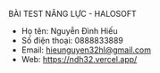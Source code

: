 BÀI TEST NĂNG LỰC - HALOSOFT

- Họ tên: Nguyễn Đình Hiếu
- Số điện thoại: 0888833889
- Email: hieunguyen32hl@gmail.com
- Web: https://ndh32.vercel.app/
